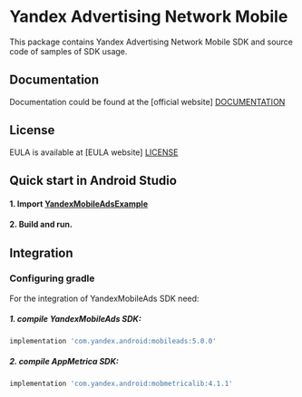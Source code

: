 # Yandex Advertising Network Mobile
This package contains Yandex Advertising Network Mobile SDK and source code of samples of SDK usage.

## Documentation
Documentation could be found at the [official website] [DOCUMENTATION]

## License
EULA is available at [EULA website] [LICENSE] 

## Quick start in Android Studio

#### 1. Import [YandexMobileAdsExample](https://github.com/yandexmobile/yandex-ads-sdk-android/tree/master/YandexMobileAdsExample)

#### 2. Build and run.

## Integration

### Configuring gradle

For the integration of YandexMobileAds SDK need:
##### 1. compile YandexMobileAds SDK:

```sh
implementation 'com.yandex.android:mobileads:5.0.0'
```

##### 2. compile AppMetrica SDK:

```sh
implementation 'com.yandex.android:mobmetricalib:4.1.1'
```

[DOCUMENTATION]: https://tech.yandex.com/mobile-ads/
[LICENSE]: https://legal.yandex.com/partner_ch/
